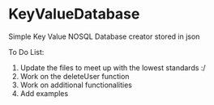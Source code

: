 # KeyValueDatabase
Simple Key Value NOSQL Database creator stored in json

To Do List:
1. Update the files to meet up with the lowest standards :/
2. Work on the deleteUser function 
3. Work on additional functionalities
4. Add examples

